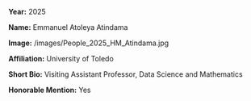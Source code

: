 **Year:** 2025

**Name:** Emmanuel Atoleya Atindama

**Image:** /images/People_2025_HM_Atindama.jpg

**Affiliation:** University of Toledo

**Short Bio:** Visiting Assistant Professor, Data Science and Mathematics

**Honorable Mention:** Yes
